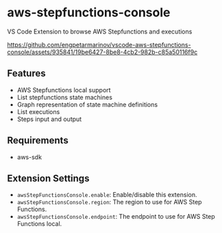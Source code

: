 # aws-stepfunctions-console
VS Code Extension to browse AWS Stepfunctions and executions

https://github.com/engpetarmarinov/vscode-aws-stepfunctions-console/assets/935841/19be6427-8be8-4cb2-982b-c85a50116f9c

## Features
* AWS Stepfunctions local support
* List stepfunctions state machines
* Graph representation of state machine definitions
* List executions
* Steps input and output

## Requirements
* aws-sdk

## Extension Settings
* `awsStepFunctionsConsole.enable`: Enable/disable this extension.
* `awsStepFunctionsConsole.region`: The region to use for AWS Step Functions.
* `awsStepFunctionsConsole.endpoint`: The endpoint to use for AWS Step Functions local.
